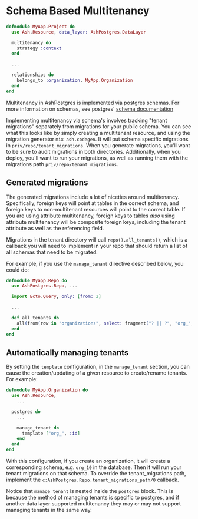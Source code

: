 <!--
SPDX-FileCopyrightText: 2020 Zach Daniel

SPDX-License-Identifier: MIT
-->

# Schema Based Multitenancy

```elixir
defmodule MyApp.Project do
  use Ash.Resource, data_layer: AshPostgres.DataLayer

  multitenancy do
    strategy :context
  end

  ...

  relationships do
    belongs_to :organization, MyApp.Organization
  end
end
```

Multitenancy in AshPostgres is implemented via postgres schemas. For more information on schemas, see postgres' [schema documentation](https://www.postgresql.org/docs/current/ddl-schemas.html)

Implementing multitenancy via schema's involves tracking "tenant migrations" separately from migrations for your public schema. You can see what this looks like by simply creating a multitenant resource, and using the migration generator `mix ash.codegen`. It will put schema specific migrations in `priv/repo/tenant_migrations`. When you generate migrations, you'll want to be sure to audit migrations in both directories. Additionally, when you deploy, you'll want to run your migrations, as well as running them with the migrations path `priv/repo/tenant_migrations`.

## Generated migrations

The generated migrations include a lot of niceties around multitenancy. Specifically, foreign keys will point at tables in the correct schema, and foreign keys to non-multitenant resources will point to the correct table. If you are using attribute multitenancy, foreign keys to tables _also_ using attribute multitenancy will be composite foreign keys, including the tenant attribute as well as the referencing field.

Migrations in the tenant directory will call `repo().all_tenants()`, which is a callback you will need to implement in your repo that should return a list of all schemas that need to be migrated.

For example, if you use the `manage_tenant` directive described below, you could do:

```elixir
defmodule Myapp.Repo do
  use AshPostgres.Repo, ...

  import Ecto.Query, only: [from: 2]

  ...

  def all_tenants do
    all(from(row in "organizations", select: fragment("? || ?", "org_", row.id)))
  end
end
```

## Automatically managing tenants

By setting the `template` configuration, in the `manage_tenant` section, you can cause the creation/updating of a given resource to create/rename tenants. For example:

```elixir
defmodule MyApp.Organization do
  use Ash.Resource,
    ...

  postgres do
    ...

    manage_tenant do
      template ["org_", :id]
    end
  end
end
```

With this configuration, if you create an organization, it will create a corresponding schema, e.g. `org_10` in the database. Then it will run your tenant migrations on that schema. To override the tenant_migrations path, implement the `c:AshPostgres.Repo.tenant_migrations_path/0` callback.

Notice that `manage_tenant` is nested inside the `postgres` block. This is because the method of managing tenants is specific to postgres, and if another data layer supported multitenancy they may or may not support managing tenants in the same way.
